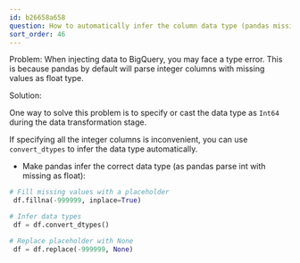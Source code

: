 ```yaml
---
id: b26658a658
question: How to automatically infer the column data type (pandas missing value issues)?
sort_order: 46
---
```


Problem: When injecting data to BigQuery, you may face a type error. This is because pandas by default will parse integer columns with missing values as float type.

Solution:

One way to solve this problem is to specify or cast the data type as `Int64` during the data transformation stage.

If specifying all the integer columns is inconvenient, you can use `convert_dtypes` to infer the data type automatically.

- Make pandas infer the correct data type (as pandas parse int with missing as float):

```python
# Fill missing values with a placeholder
 df.fillna(-999999, inplace=True)

# Infer data types
 df = df.convert_dtypes()

# Replace placeholder with None
 df = df.replace(-999999, None)
```